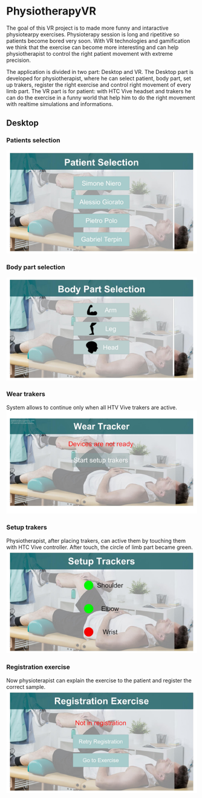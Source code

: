 # PhysiotherapyVR

The goal of this VR project is to made more funny and intaractive physiotearpy exercises. Physioterapy session is long and ripetitive so
patients become bored very soon. With VR technologies and gamification we think that the exercise can become more interesting and can help 
physiotherapist to control the right patient movement with extreme precision. 

The application is divided in two part: Desktop and VR.
The Desktop part is developed for physiotherapist, where he can select patient, body part, set up trakers, register the right exercise and
control right movement of every limb part.
The VR part is for patient: with HTC Vive headset and trakers he can do the exercise in a funny world that help him to do the right movement
with realtime simulations and informations.

## Desktop

### Patients selection
<img src="https://github.com/uqidoacademy/PhysiotherapyVR/blob/master/Assets/Image/UIScreenshots/PatientSelection.jpg">


### Body part selection
<img src="https://github.com/uqidoacademy/PhysiotherapyVR/blob/master/Assets/Image/UIScreenshots/BodyPartSelection.jpg">


### Wear trakers
System allows to continue only when all HTV Vive trakers are active.
<img src="https://github.com/uqidoacademy/PhysiotherapyVR/blob/master/Assets/Image/UIScreenshots/WearTraker.jpg">


### Setup trakers
Physiotherapist, after placing trakers, can active them by touching them with HTC Vive controller. After touch, the circle of limb part
became green.
<img src="https://github.com/uqidoacademy/PhysiotherapyVR/blob/master/Assets/Image/UIScreenshots/SetupTrakers.jpg">

### Registration exercise
Now physioterapist can explain the exercise to the patient and register the correct sample.
<img src="https://github.com/uqidoacademy/PhysiotherapyVR/blob/master/Assets/Image/UIScreenshots/RegistrationExercise.jpg">
